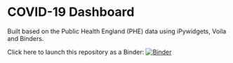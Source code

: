 # COVID-19 Dashboard


Built based on the Public Health England (PHE) data using iPywidgets, Voila and Binders.

Click here to launch this repository as a Binder: [![Binder](https://mybinder.org/badge_logo.svg)](https://mybinder.org/v2/gh/maing-rv/covid-19-dashboard/HEAD?urlpath=voila%2Frender%2FCOVID-19-Dashboard-Testing.ipynb)



